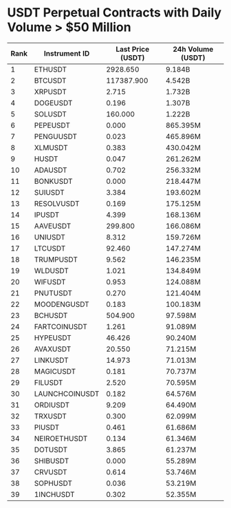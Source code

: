 # USDT Perpetual Contracts with Daily Volume > $50 Million

| Rank | Instrument ID | Last Price (USDT) | 24h Volume (USDT) |
|------|---------------|-------------------|-------------------|
| 1 | ETHUSDT | 2928.650 | 9.184B |
| 2 | BTCUSDT | 117387.900 | 4.542B |
| 3 | XRPUSDT | 2.715 | 1.732B |
| 4 | DOGEUSDT | 0.196 | 1.307B |
| 5 | SOLUSDT | 160.000 | 1.222B |
| 6 | PEPEUSDT | 0.000 | 865.395M |
| 7 | PENGUUSDT | 0.023 | 465.896M |
| 8 | XLMUSDT | 0.383 | 430.042M |
| 9 | HUSDT | 0.047 | 261.262M |
| 10 | ADAUSDT | 0.702 | 256.332M |
| 11 | BONKUSDT | 0.000 | 218.447M |
| 12 | SUIUSDT | 3.384 | 193.602M |
| 13 | RESOLVUSDT | 0.169 | 175.125M |
| 14 | IPUSDT | 4.399 | 168.136M |
| 15 | AAVEUSDT | 299.800 | 166.086M |
| 16 | UNIUSDT | 8.312 | 159.726M |
| 17 | LTCUSDT | 92.460 | 147.274M |
| 18 | TRUMPUSDT | 9.562 | 146.235M |
| 19 | WLDUSDT | 1.021 | 134.849M |
| 20 | WIFUSDT | 0.953 | 124.088M |
| 21 | PNUTUSDT | 0.270 | 121.404M |
| 22 | MOODENGUSDT | 0.183 | 100.183M |
| 23 | BCHUSDT | 504.900 | 97.598M |
| 24 | FARTCOINUSDT | 1.261 | 91.089M |
| 25 | HYPEUSDT | 46.426 | 90.240M |
| 26 | AVAXUSDT | 20.550 | 71.215M |
| 27 | LINKUSDT | 14.973 | 71.013M |
| 28 | MAGICUSDT | 0.181 | 70.737M |
| 29 | FILUSDT | 2.520 | 70.595M |
| 30 | LAUNCHCOINUSDT | 0.182 | 64.576M |
| 31 | ORDIUSDT | 9.209 | 64.490M |
| 32 | TRXUSDT | 0.300 | 62.099M |
| 33 | PIUSDT | 0.461 | 61.686M |
| 34 | NEIROETHUSDT | 0.134 | 61.346M |
| 35 | DOTUSDT | 3.865 | 61.237M |
| 36 | SHIBUSDT | 0.000 | 55.289M |
| 37 | CRVUSDT | 0.614 | 53.746M |
| 38 | SOPHUSDT | 0.036 | 53.219M |
| 39 | 1INCHUSDT | 0.302 | 52.355M |
